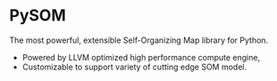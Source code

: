 # PySOM

The most powerful, extensible Self-Organizing Map library for Python. 

* Powered by LLVM optimized high performance compute engine,
* Customizable to support variety of cutting edge SOM model.